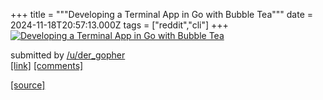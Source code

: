 +++
title = """Developing a Terminal App in Go with Bubble Tea"""
date = 2024-11-18T20:57:13.000Z
tags = ["reddit","cli"]
+++
[![Developing a Terminal App in Go with Bubble Tea](https://external-preview.redd.it/Lqd2Pzu7detb-HobP2xePPmEDuhaUdOzi5JpTRTa8dA.jpg?width=320&crop=smart&auto=webp&s=519e3d7318c728f438f17aa5d1b41c5aa5786bb5 "Developing a Terminal App in Go with Bubble Tea")](https://www.reddit.com/r/commandline/comments/1gufbv9/developing_a_terminal_app_in_go_with_bubble_tea/)

submitted by [/u/der\_gopher](https://www.reddit.com/user/der_gopher)  
[\[link\]](https://www.youtube.com/watch?v=_gzypL-Qv-g) [\[comments\]](https://www.reddit.com/r/commandline/comments/1gufbv9/developing_a_terminal_app_in_go_with_bubble_tea/)

[[source]](https://www.reddit.com/r/commandline/comments/1gufbv9/developing_a_terminal_app_in_go_with_bubble_tea/)
